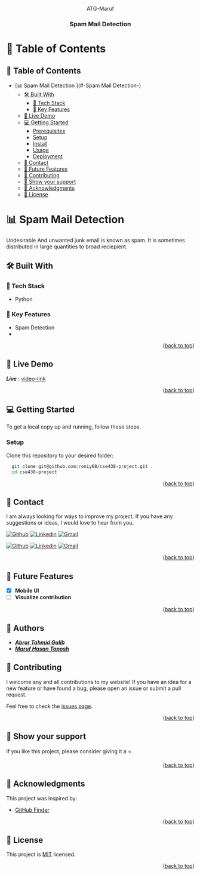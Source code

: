 <a name="readme-top"></a>

<a name="readme-top"></a>

<div align="center">

ATG-Maruf
  <br/>

  <h3><b>Spam Mail Detection</b></h3>

</div>

# 📗 Table of Contents
## 📑 Table of Contents
- [📊 Spam Mail Detection ](#-Spam Mail Detection-)
  - [🛠 Built With ](#-built-with-)
    - [🧰 Tech Stack ](#-tech-stack-)
    - [💎 Key Features ](#-key-features-)
  - [🚀 Live Demo ](#-live-demo-)
  - [💻 Getting Started ](#-getting-started-)
    - [Prerequisites](#prerequisites)
    - [Setup](#setup)
    - [Install](#install)
    - [Usage](#usage)
    - [Deployment](#deployment)
  - [📧 Contact ](#-contact-)
  - [🔭 Future Features ](#-future-features-)
  - [🤝 Contributing ](#-contributing-)
  - [💖 Show your support ](#-show-your-support-)
  - [🙏 Acknowledgments ](#-acknowledgments-)
  - [📝 License ](#-license-)

<!-- PROJECT DESCRIPTION -->

# 📊 Spam Mail Detection <a name="about-project"></a>

Undesirable And unwanted junk email is known as spam. It is sometimes distributed in large quantities to broad reciepient. 



## 🛠 Built With <a name="built-with"></a>

### 🧰 Tech Stack <a name="tech-stack"></a>

- Python

<!-- Features -->

### 💎 Key Features <a name="key-features"></a>

- Spam Detection 
-

<p align="right">(<a href="#readme-top">back to top</a>)</p>

<!-- LIVE DEMO -->

## 🚀 Live Demo <a name="live-demo"></a>

***Live*** :  [video-link](https://youtu.be/sqENuzUXpBY)

<p align="right">(<a href="#readme-top">back to top</a>)</p>

<!-- GETTING STARTED -->

## 💻 Getting Started <a name="getting-started"></a>

To get a local copy up and running, follow these steps.


### Setup

Clone this repository to your desired folder:

```sh
  git clone git@github.com:roniy68/cse438-project.git .
  cd cse438-project
```






<p align="right">(<a href="#readme-top">back to top</a>)</p>

<!-- AUTHORS -->

## 📧 Contact <a name="authors"></a>

I am always looking for ways to improve my project. If you have any suggestions or ideas, I would love to hear from you.

[![Github](https://img.shields.io/badge/GitHub-673AB7?style=for-the-badge&logo=github&logoColor=white)](https://github.com/atg007)
[![Linkedin](https://img.shields.io/badge/LinkedIn-0077B5?style=for-the-badge&logo=linkedin&logoColor=white)]([https://linkedin.com/in/ahroniy](https://www.linkedin.com/in/abrar-tahmid-galib-18721a232/))
[![Gmail](https://img.shields.io/badge/Gmail-D14836?style=for-the-badge&logo=gmail&logoColor=white)](abrar.tahmid.galib@g.bracu.ac.bd)


[![Github](https://img.shields.io/badge/GitHub-673AB7?style=for-the-badge&logo=github&logoColor=white)](https://github.com/maruf-98)
[![Linkedin](https://img.shields.io/badge/LinkedIn-0077B5?style=for-the-badge&logo=linkedin&logoColor=white)](https://www.linkedin.com/in/maruf-hasan-7bb016210?lipi=urn%3Ali%3Apage%3Ad_flagship3_feed%3BLe7kAMR%2FQE6jyWb2LoF7Zg%3D%3D)
[![Gmail](https://img.shields.io/badge/Gmail-D14836?style=for-the-badge&logo=gmail&logoColor=white)](maruf.hasan.taposh@g.bracu.ac.bd)

<p align="right">(<a href="#readme-top">back to top</a>)</p>

<!-- FUTURE FEATURES -->

## 🔭 Future Features <a name="future-features"></a>

- [x] **Mobile UI**
- [ ] **Visualize contribution**

<p align="right">(<a href="#readme-top">back to top</a>)</p>

<!-- CONTRIBUTING -->
## 📧 Authors <a name="authors"></a>

- ***[Abrar Tahmid Galib](https://github.com/atg007)***
- ***[Maruf Hasan Taposh](https://www.linkedin.com/in/maruf-hasan-7bb016210)***

## 🤝 Contributing <a name="contributing"></a>

I welcome any and all contributions to my website! If you have an idea for a new feature or have found a bug, please open an issue or submit a pull request.

Feel free to check the [issues page](../../issues/).

<p align="right">(<a href="#readme-top">back to top</a>)</p>

<!-- SUPPORT -->

## 💖 Show your support <a name="support"></a>

If you like this project, please consider giving it a ⭐.

<p align="right">(<a href="#readme-top">back to top</a>)</p>

<!-- ACKNOWLEDGEMENTS -->

## 🙏 Acknowledgments <a name="acknowledgements"></a>

This project was inspired by:
- [GitHub Finder](https://github.com/JasurbekIsokov/github-finder)

<p align="right">(<a href="#readme-top">back to top</a>)</p>

<!-- LICENSE -->

## 📝 License <a name="license"></a>

This project is [MIT](./readme-assets/MIT.md) licensed.

<p align="right">(<a href="#readme-top">back to top</a>)</p>
